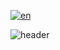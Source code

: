 [![en](https://img.shields.io/badge/language-english-green.svg)](https://github.com/FabrizioVal)

![header](https://capsule-render.vercel.app/api?type=waving&height=250&color=675f9f&text=¡Bienvenido!&textBg=false&fontColor=ffffff&fontSize=70&fontAlign=51&descAlignY=66)


